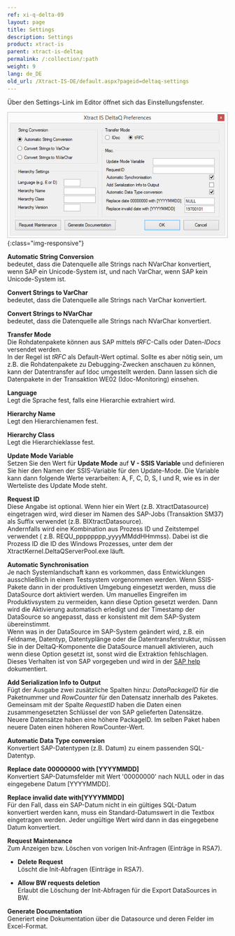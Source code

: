 ```yaml
---
ref: xi-q-delta-09
layout: page
title: Settings
description: Settings
product: xtract-is
parent: xtract-is-deltaq
permalink: /:collection/:path
weight: 9
lang: de_DE
old_url: /Xtract-IS-DE/default.aspx?pageid=deltaq-settings
---
```


Über den Settings-Link im Editor öffnet sich das Einstellungsfenster.

![XIS_DeltaQ_Settings](/img/content/XIS_DeltaQ_Settings.png){:class="img-responsive"}


**Automatic String Conversion**<br>
bedeutet, dass die Datenquelle alle Strings nach NVarChar konvertiert, wenn SAP ein Unicode-System ist, und nach VarChar, wenn SAP kein Unicode-System ist.

**Convert Strings to VarChar**<br>
bedeutet, dass die Datenquelle alle Strings nach VarChar konvertiert.

**Convert Strings to NVarChar**<br>
bedeutet, dass die Datenquelle alle Strings nach NVarChar konvertiert.

**Transfer Mode**<br>
Die Rohdatenpakete können aus SAP mittels *tRFC*-Calls oder Daten-*IDocs* versendet werden. <br>
In der Regel ist *tRFC* als Default-Wert optimal. Sollte es aber nötig sein, um z.B. die Rohdatenpakete zu Debugging-Zwecken anschauen zu können, kann der Datentransfer auf Idoc umgestellt werden. Dann lassen sich die Datenpakete in der Transaktion WE02 (Idoc-Monitoring) einsehen. 

**Language**<br>
Legt die Sprache fest, falls eine Hierarchie extrahiert wird.

**Hierarchy Name**<br>
Legt den Hierarchienamen fest.

**Hierarchy Class**<br>
Legt die Hierarchieklasse fest.

**Update Mode Variable**<br>
Setzen Sie den Wert für **Update Mode** auf **V - SSIS Variable** und definieren Sie hier den Namen der SSIS-Variable für den Update-Mode. Die Variable kann dann folgende Werte verarbeiten: A, F, C, D, S, I und R, wie es in der Werteliste des Update Mode steht.

**Request ID**<br>
Diese Angabe ist optional. 
Wenn hier ein Wert (z.B. XtractDatasource) eingetragen wird, wird dieser im Namen des SAP-Jobs (Transaktion SM37) als Suffix verwendet (z.B. BIXtractDatasource). <br>
Andernfalls wird eine Kombination aus Prozess ID und Zeitstempel verwendet ( z.B. REQU_pppppppp_yyyyMMddHHmmss). Dabei ist die Prozess ID die ID des Windows Prozesses, unter dem der XtractKernel.DeltaQServerPool.exe läuft.

**Automatic Synchronisation**<br>
Je nach Systemlandschaft kann es vorkommen, dass Entwicklungen ausschließlich in einem Testsystem vorgenommen werden. Wenn SSIS-Pakete dann in der produktiven Umgebung eingesetzt werden, muss die DataSource dort aktiviert werden. Um manuelles Eingreifen im Produktivsystem zu vermeiden, kann diese Option gesetzt werden. Dann wird die Aktivierung automatisch erledigt und der Timestamp der DataSource so angepasst, dass er konsistent mit dem SAP-System übereinstimmt.<br>
Wenn was in der DataSource im SAP-System geändert wird, z.B. ein Feldname, Datentyp, Datentyplänge oder die Datentransferstruktur, müssen Sie in der DeltaQ-Komponente die DataSource manuell aktivieren, auch wenn diese Option gesetzt ist, sonst wird die Extraktion fehlschlagen. Dieses Verhalten ist von SAP vorgegeben und wird in der [SAP help](https://help.sap.com/viewer/ccc9cdbdc6cd4eceaf1e5485b1bf8f4b/7.4.19/de-DE/4a12eaff76df1b42e10000000a42189c.html) dokumentiert.

**Add Serialization Info to Output**<br>
Fügt der Ausgabe zwei zusätzliche Spalten hinzu: *DataPackageID* für die Paketnummer und *RowCounter* für den Datensatz innerhalb des Paketes.<br>
Gemeinsam mit der Spalte *RequestID* haben die Daten einen zusammengesetzten Schlüssel der von SAP gelieferten Datensätze.<br>
Neuere Datensätze haben eine höhere PackageID.
Im selben Paket haben neuere Daten einen höheren RowCounter-Wert. 

**Automatic Data Type conversion**<br>
Konvertiert SAP-Datentypen (z.B. Datum) zu einem passenden SQL-Datentyp.

**Replace date 00000000 with [YYYYMMDD]**<br>
Konvertiert SAP-Datumsfelder mit Wert '00000000' nach NULL oder in das eingegebene Datum [YYYYMMDD].

**Replace invalid date  with[YYYYMMDD]**<br>
Für den Fall, dass ein SAP-Datum nicht in ein gültiges SQL-Datum konvertiert werden kann, muss ein Standard-Datumswert in die Textbox eingetragen werden. Jeder ungültige Wert wird dann in das eingegebene Datum konvertiert.<br>

**Request Maintenance**<br>
Zum Anzeigen bzw. Löschen von vorigen Init-Anfragen (Einträge in RSA7).

- **Delete Request**<br>
    Löscht die Init-Abfragen (Einträge in RSA7).

- **Allow BW requests deletion**<br>
    Erlaubt die Löschung der Init-Abfragen für die Export DataSources in BW. 

**Generate Documentation**<br>
Generiert eine Dokumentation über die Datasource und deren Felder im Excel-Format.
